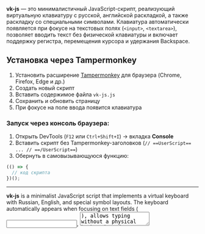 **vk-js** — это минималистичный JavaScript-скрипт, реализующий виртуальную клавиатуру с русской, английской раскладкой, а также раскладку со специальными символами. Клавиатура автоматически появляется при фокусе на текстовых полях (`<input>`, `<textarea>`), позволяет вводить текст без физической клавиатуры и включает поддержку регистра, перемещения курсора и удержания Backspace.

## Установка через Tampermonkey

1. Установить расширение [Tampermonkey](https://www.tampermonkey.net/) для браузера (Chrome, Firefox, Edge и др.)
2. Создать новый скрипт
3. Вставить содержимое файла `vk-js.js`
4. Сохранить и обновить страницу
5. При фокусе на поле ввода появится клавиатура

### Запуск через консоль браузера:

1. Открыть DevTools (`F12` или `Ctrl+Shift+I`) → вкладка **Console**
2. Вставить скрипт без Tampermonkey-заголовков (`// ==UserScript== ... // ==/UserScript==`)
3. Обернуть в самовызывающуюся функцию:

```js
(() => {
  // код скрипта
})();
```

---

**vk-js** is a minimalist JavaScript script that implements a virtual keyboard with Russian, English, and special symbol layouts. The keyboard automatically appears when focusing on text fields (<input>, <textarea>), allows typing without a physical keyboard, and supports case switching, cursor movement, and long-press Backspace.

## Installation via Tampermonkey

1. Install the [Tampermonkey](https://www.tampermonkey.net/) extension for your browser (Chrome, Firefox, Edge, etc.)
2. Create a new script
3. Paste the contents of the `vk-js.js` file
4. Save and refresh the page
5. The keyboard will appear when focusing on an input field

## Running via browser console:

1. Open DevTools (`F12` or `Ctrl+Shift+I`) → **Console** tab
2. Paste the script code without Tampermonkey headers (`// ==UserScript== ... // ==/UserScript==`)
3. Wrap it in a self-invoking function:

```js
(() => {
  // script code
})();
```
